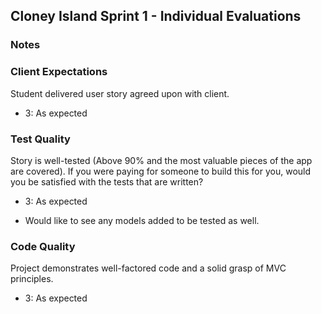 ## Cloney Island Sprint 1 - Individual Evaluations

### Notes

### Client Expectations

Student delivered user story agreed upon with client.

- 3: As expected

### Test Quality

Story is well-tested (Above 90% and the most valuable pieces of the app are covered). If you were paying for someone to build this for you, would you be satisfied with the tests that are written?

- 3: As expected

* Would like to see any models added to be tested as well.

### Code Quality

Project demonstrates well-factored code and a solid grasp of MVC principles.

- 3: As expected
